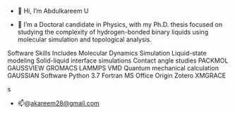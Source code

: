 - 👋 Hi, I’m Abdulkareem U

- 🌱 I’m a Doctoral candidate in Physics, with my Ph.D. thesis focused on studying the complexity of hydrogen-bonded binary liquids using molecular simulation and topological analysis.

Software Skills Includes
Molecular Dynamics Simulation
Liquid-state modeling
Solid-liquid interface simulations
Contact angle studies
PACKMOL
GAUSSVIEW
GROMACS
LAMMPS
VMD
Quantum mechanical calculation
GAUSSIAN Software
Python 3.7
Fortran
MS Office
Origin
Zotero
XMGRACE

s 
- 📫@akareem28@gmail.com

<!---
akareem28/akareem28 is a ✨ special ✨ repository because its `README.md` (this file) appears on your GitHub profile.
You can click the Preview link to take a look at your changes.
--->
